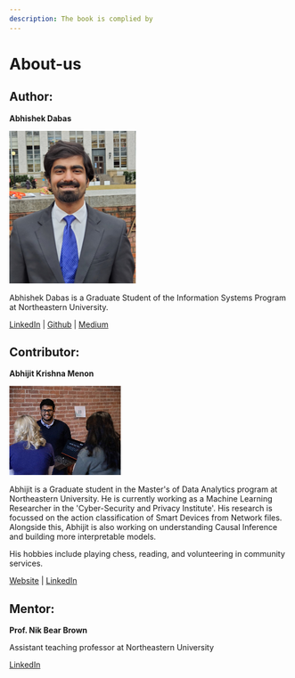 ```yaml
---
description: The book is complied by
---
```


# About-us

## Author: 

**Abhishek Dabas**

![](.gitbook/assets/abhishek.png)

Abhishek Dabas is a Graduate Student of the Information Systems Program at Northeastern University.

[LinkedIn](https://www.linkedin.com/in/adabhishek) \| [Github](https://github.com/abhishekdabas31%20) \| [Medium](https://medium.com/@adabhishekdabas%20)

## **Contributor:**

**Abhijit Krishna Menon**

![](.gitbook/assets/abhijit.png)

Abhijit is a Graduate student in the Master's of Data Analytics program at Northeastern University. He is currently working as a Machine Learning Researcher in the 'Cyber-Security and Privacy Institute'. His research is focussed on the action classification of Smart Devices from Network files. Alongside this, Abhijit is also working on understanding Causal Inference and building more interpretable models.

His hobbies include playing chess, reading, and volunteering in community services.

[Website](https://www.abhijitkmenon.com/) \| [LinkedIn](https://www.linkedin.com/in/abhijit-krishna-menon/)

##  **Mentor:**

**Prof. Nik Bear Brown**

Assistant teaching professor at Northeastern University

[LinkedIn](https://www.linkedin.com/in/nikbearbrown/)

